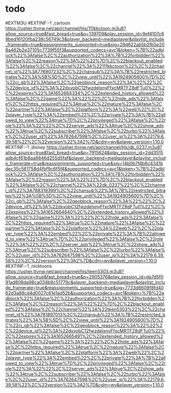 # todo
#EXTM3U
#EXTINF:-1 ,cartoon
https://usher.ttvnw.net/api/channel/hls/111kkctoon.m3u8?allow_source=true&fast_bread=true&p=139709&play_session_id=9ef4107c69bed16120fba238c56749c3&player_backend=mediaplayer&playlist_include_framerate=true&reassignments_supported=true&sig=28d622ab5b2fb5e208a462b2e37105c7739f55f3&supported_codecs=avc1&token=%7B%22adblock%22%3Afalse%2C%22authorization%22%3A%7B%22forbidden%22%3Afalse%2C%22reason%22%3A%22%22%7D%2C%22blackout_enabled%22%3Afalse%2C%22channel%22%3A%22111kkctoon%22%2C%22channel_id%22%3A776907232%2C%22chansub%22%3A%7B%22restricted_bitrates%22%3A%5B%5D%2C%22view_until%22%3A1924905600%7D%2C%22ci_gb%22%3Afalse%2C%22geoblock_reason%22%3A%22%22%2C%22device_id%22%3A%22dxvobC12fwzdelxnyFfxcMRTFZ8dFTu0%22%2C%22expires%22%3A1652664334%2C%22extended_history_allowed%22%3Afalse%2C%22game%22%3A%22%22%2C%22hide_ads%22%3Afalse%2C%22https_required%22%3Atrue%2C%22mature%22%3Afalse%2C%22partner%22%3Afalse%2C%22platform%22%3A%22web%22%2C%22player_type%22%3A%22embed%22%2C%22private%22%3A%7B%22allowed_to_view%22%3Atrue%7D%2C%22privileged%22%3Afalse%2C%22role%22%3A%22%22%2C%22server_ads%22%3Atrue%2C%22show_ads%22%3Atrue%2C%22subscriber%22%3Afalse%2C%22turbo%22%3Afalse%2C%22user_id%22%3A762647598%2C%22user_ip%22%3A%22179.6.39.58%22%2C%22version%22%3A2%7D&cdm=wv&player_version=1.10.0
#EXTINF:-1 ,disney
https://usher.ttvnw.net/api/channel/hls/dk_0237.m3u8?allow_source=true&fast_bread=true&p=7915624&play_session_id=2dd3515adb4cf61b8aa8846d255d5faf&player_backend=mediaplayer&playlist_include_framerate=true&reassignments_supported=true&sig=14b0b7f4b6c4341bdec35c561758d4fbf9c6f5f4&supported_codecs=avc1&token=%7B%22adblock%22%3Afalse%2C%22authorization%22%3A%7B%22forbidden%22%3Afalse%2C%22reason%22%3A%22%22%7D%2C%22blackout_enabled%22%3Afalse%2C%22channel%22%3A%22dk_0237%22%2C%22channel_id%22%3A788319399%2C%22chansub%22%3A%7B%22restricted_bitrates%22%3A%5B%5D%2C%22view_until%22%3A1924905600%7D%2C%22ci_gb%22%3Afalse%2C%22geoblock_reason%22%3A%22%22%2C%22device_id%22%3A%22dxvobC12fwzdelxnyFfxcMRTFZ8dFTu0%22%2C%22expires%22%3A1652664640%2C%22extended_history_allowed%22%3Afalse%2C%22game%22%3A%22%22%2C%22hide_ads%22%3Afalse%2C%22https_required%22%3Atrue%2C%22mature%22%3Afalse%2C%22partner%22%3Afalse%2C%22platform%22%3A%22web%22%2C%22player_type%22%3A%22embed%22%2C%22private%22%3A%7B%22allowed_to_view%22%3Atrue%7D%2C%22privileged%22%3Afalse%2C%22role%22%3A%22%22%2C%22server_ads%22%3Atrue%2C%22show_ads%22%3Atrue%2C%22subscriber%22%3Afalse%2C%22turbo%22%3Afalse%2C%22user_id%22%3A762647598%2C%22user_ip%22%3A%22179.6.39.58%22%2C%22version%22%3A2%7D&cdm=wv&player_version=1.10.0
#EXTINF:-1 ,nicktoons
https://usher.ttvnw.net/api/channel/hls/teen5303.m3u8?allow_source=true&fast_bread=true&p=2905376&play_session_id=da7d5f091ad808da98ca034b9c51779c&player_backend=mediaplayer&playlist_include_framerate=true&reassignments_supported=true&sig=7733d6609f8fd4062d3a88cd4d0027c61e1ad52b&supported_codecs=avc1&token=%7B%22adblock%22%3Afalse%2C%22authorization%22%3A%7B%22forbidden%22%3Afalse%2C%22reason%22%3A%22%22%7D%2C%22blackout_enabled%22%3Afalse%2C%22channel%22%3A%22teen5303%22%2C%22channel_id%22%3A781897013%2C%22chansub%22%3A%7B%22restricted_bitrates%22%3A%5B%5D%2C%22view_until%22%3A1924905600%7D%2C%22ci_gb%22%3Afalse%2C%22geoblock_reason%22%3A%22%22%2C%22device_id%22%3A%22dxvobC12fwzdelxnyFfxcMRTFZ8dFTu0%22%2C%22expires%22%3A1652665491%2C%22extended_history_allowed%22%3Afalse%2C%22game%22%3A%22%22%2C%22hide_ads%22%3Afalse%2C%22https_required%22%3Atrue%2C%22mature%22%3Afalse%2C%22partner%22%3Afalse%2C%22platform%22%3A%22web%22%2C%22player_type%22%3A%22embed%22%2C%22private%22%3A%7B%22allowed_to_view%22%3Atrue%7D%2C%22privileged%22%3Afalse%2C%22role%22%3A%22%22%2C%22server_ads%22%3Atrue%2C%22show_ads%22%3Atrue%2C%22subscriber%22%3Afalse%2C%22turbo%22%3Afalse%2C%22user_id%22%3A762647598%2C%22user_ip%22%3A%22179.6.39.58%22%2C%22version%22%3A2%7D&cdm=wv&player_version=1.10.0
